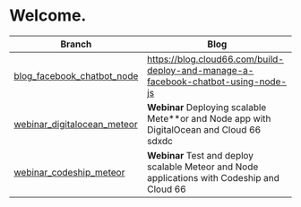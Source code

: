 Welcome.
=======

| Branch | Blog |
| --- | --- |
| [blog_facebook_chatbot_node](https://github.com/cloud66-samples/blog/tree/blog_facebook_chatbot_node) | https://blog.cloud66.com/build-deploy-and-manage-a-facebook-chatbot-using-node-js |
| [webinar_digitalocean_meteor](https://github.com/cloud66-samples/blog/tree/webinar_digitalocean_meteor) | **Webinar** Deploying scalable Mete**or and Node app with DigitalOcean and Cloud 66 sdxdc
| [webinar_codeship_meteor](https://github.com/cloud66-samples/blog/tree/webinar_codeship_meteor) | **Webinar** Test and deploy scalable Meteor and Node applications with Codeship and Cloud 66 |
